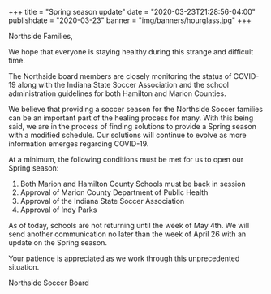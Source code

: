 +++
title = "Spring season update"
date = "2020-03-23T21:28:56-04:00"
publishdate = "2020-03-23"
banner = "img/banners/hourglass.jpg"
+++

Northside Families,

We hope that everyone is staying healthy during this strange and difficult time.
<!--more-->
The Northside board members are closely monitoring the status of COVID-19 along with the Indiana State Soccer Association and the school administration guidelines for both Hamilton and Marion Counties.

We believe that providing a soccer season for the Northside Soccer families can be an important part of the healing process for many. With this being said, we are in the process of finding solutions to provide a Spring season with a modified schedule. Our solutions will continue to evolve as more information emerges regarding COVID-19.

At a minimum, the following conditions must be met for us to open our Spring season:

1. Both Marion and Hamilton County Schools must be back in session
2. Approval of Marion County Department of Public Health
3. Approval of the Indiana State Soccer Association
4. Approval of Indy Parks

As of today, schools are not returning until the week of May 4th. We will send another communication no later than the week of April 26 with an update on the Spring season.

Your patience is appreciated as we work through this unprecedented situation.

Northside Soccer Board
